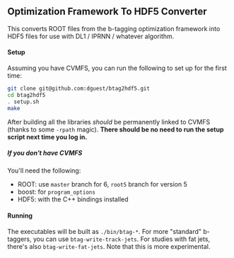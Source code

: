 Optimization Framework To HDF5 Converter
----------------------------------------

This converts ROOT files from the b-tagging optimization framework
into HDF5 files for use with DL1 / IPRNN / whatever algorithm.

#### Setup ####

Assuming you have CVMFS, you can run the following to set up for the
first time:

```bash
git clone git@github.com:dguest/btag2hdf5.git
cd btag2hdf5
. setup.sh
make
```

After building all the libraries _should_ be permanently linked to
CVMFS (thanks to some `-rpath` magic). **There should be no need to
run the setup script next time you log in.**

##### If you don't have CVMFS #####

You'll need the following:

 - ROOT: use `master` branch for 6, `root5` branch for version 5
 - boost: for `program_options`
 - HDF5: with the C++ bindings installed

#### Running ####

The executables will be built as `./bin/btag-*`. For more "standard"
b-taggers, you can use `btag-write-track-jets`. For studies with fat
jets, there's also `btag-write-fat-jets`. Note that this is more
experimental.

